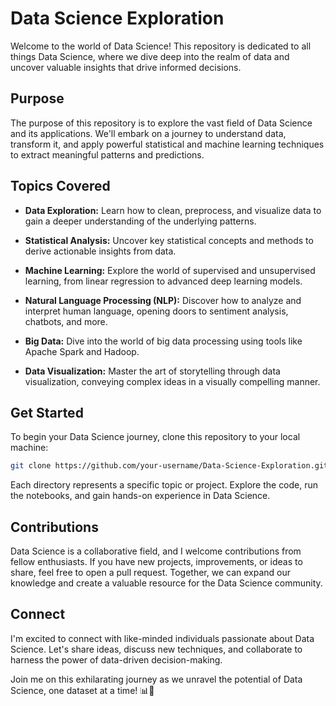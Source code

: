 # Data Science Exploration

Welcome to the world of Data Science! This repository is dedicated to all things Data Science, where we dive deep into the realm of data and uncover valuable insights that drive informed decisions.

## Purpose

The purpose of this repository is to explore the vast field of Data Science and its applications. We'll embark on a journey to understand data, transform it, and apply powerful statistical and machine learning techniques to extract meaningful patterns and predictions.

## Topics Covered

- **Data Exploration:** Learn how to clean, preprocess, and visualize data to gain a deeper understanding of the underlying patterns.

- **Statistical Analysis:** Uncover key statistical concepts and methods to derive actionable insights from data.

- **Machine Learning:** Explore the world of supervised and unsupervised learning, from linear regression to advanced deep learning models.

- **Natural Language Processing (NLP):** Discover how to analyze and interpret human language, opening doors to sentiment analysis, chatbots, and more.

- **Big Data:** Dive into the world of big data processing using tools like Apache Spark and Hadoop.

- **Data Visualization:** Master the art of storytelling through data visualization, conveying complex ideas in a visually compelling manner.

## Get Started

To begin your Data Science journey, clone this repository to your local machine:

```bash
git clone https://github.com/your-username/Data-Science-Exploration.git
```

Each directory represents a specific topic or project. Explore the code, run the notebooks, and gain hands-on experience in Data Science.

## Contributions

Data Science is a collaborative field, and I welcome contributions from fellow enthusiasts. If you have new projects, improvements, or ideas to share, feel free to open a pull request. Together, we can expand our knowledge and create a valuable resource for the Data Science community.

## Connect

I'm excited to connect with like-minded individuals passionate about Data Science. Let's share ideas, discuss new techniques, and collaborate to harness the power of data-driven decision-making.

Join me on this exhilarating journey as we unravel the potential of Data Science, one dataset at a time! 📊🔬
